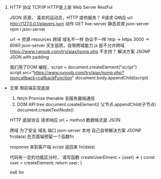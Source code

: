 1. HTTP 协议
    TCP/IP HTTP是上层 
    Web Server  RestFul 

    JSON 资源， 喜欢的运动员，HTTP 提供服务？ R请求 Q响应
    url http://127.0.0.1/players.json
    动作 GET 
    live-server 静态资源
    json-server   npm i json-server

    url -> 资源 resources 
    跨域  域名不一样 协议不一样 http -> https  3000 -> 8080
    json-server 天生丽质，自带跨域能力 
    js 是不允许跨域 https://www.runoob.com/try/ajax/jsonp.php 
    不支持？ 解决方案 JSONP JSON with padding

    我们用了DOM 编程，script = document.createElement("script")
    script.src="https://www.runoob.com/try/ajax/jsonp.php?jsoncallback=callbackFunction"
    document.body.appendChild(script)


- 文章 
    用前端实现底层
    1. fetch  Promise thenable 去服务器端通信
    2. DOM API 
        tree 
        document.createElement()
        父节点.appendChild(子节点)
        document.createTextNode()

    HTTP 底层协议
     请求响应   url + method 
     数据格式是  JSON 
    
    跨域 为了安全 域名 端口 
    json-server 本地 自己自带解决方案
    JSONP fn(data) 在页面端预留一个函数fn

    response 来到客户端 
    script 返回来 fn(data)

    代码有一定的功能区分时， 请写函数
    createUserElment = (user) => {
        const user = createElement;
        return user;
    }

    es6 for
